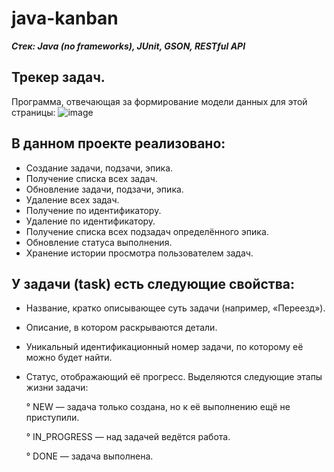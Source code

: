 # java-kanban
***Стек: Java (no frameworks), JUnit, GSON, RESTful API***

Трекер задач.
---
Программа, отвечающая за формирование модели данных для этой страницы:
![image](https://user-images.githubusercontent.com/118910569/230314134-f7e8c694-c3aa-426d-bfa9-4b72030ca335.png)
## В данном проекте реализовано:

+ Создание задачи, подзачи, эпика.
+ Получение списка всех задач.
+ Обновление задачи, подзачи, эпика.
+ Удаление всех задач.
+ Получение по идентификатору.
+ Удаление по идентификатору.
+ Получение списка всех подзадач определённого эпика.
+ Обновление статуса выполнения.
+ Хранение истории просмотра пользователем задач.

## У задачи (task) есть следующие свойства:

+ Название, кратко описывающее суть задачи (например, «Переезд»).
+ Описание, в котором раскрываются детали.
+ Уникальный идентификационный номер задачи, по которому её можно будет найти.
+ Статус, отображающий её прогресс. Выделяются следующие этапы жизни задачи:
  
  ° NEW — задача только создана, но к её выполнению ещё не приступили.

  ° IN_PROGRESS — над задачей ведётся работа.
  
  ° DONE — задача выполнена.
